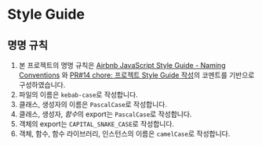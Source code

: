 # Style Guide

## 명명 규칙

1. 본 프로젝트의 명명
   규칙은 [Airbnb JavaScript Style Guide - Naming Conventions](https://github.com/airbnb/javascript#naming-conventions)
   와 [PR#14 chore: 프로젝트 Style Guide 작성](https://github.com/f-lab-edu/clone-toss-tech/pull/14)의 코멘트를
   기반으로 구성하였습니다.
2. 파일의 이름은 `kebab-case`로 작성합니다.
3. 클래스, 생성자의 이름은 `PascalCase`로 작성합니다.
4. 클래스, 생성자, *함수*의 export는 `PascalCase`로 작성합니다.
5. 객체의 export는 `CAPITAL_SNAKE_CASE`로 작성합니다.
6. 객체, 함수, 함수 라이브러리, 인스턴스의 이름은 `camelCase`로 작성합니다.
